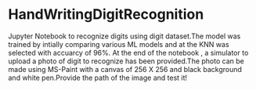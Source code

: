 # HandWritingDigitRecognition
Jupyter Notebook to recognize digits using digit dataset.The model was trained by intially comparing various ML models and at the KNN was selected with accuarcy of 96%.
At the end of the notebook , a simulator to upload a photo of digit to recognize has been provided.The photo can be made using MS-Paint with a canvas of 256 X 256 and black background and white pen.Provide the path of the image and test it! 
